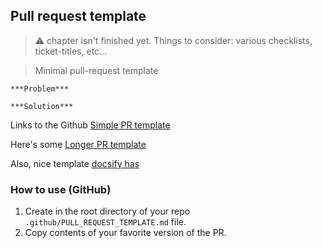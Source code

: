 ## Pull request template

> ⚠️ chapter isn't finished yet. Things to consider: various checklists, ticket-titles, etc...


> Minimal pull-request template

```
***Problem***

***Solution***

 ```

 Links to the Github [Simple PR template](https://github.com/mikementor/mikementor/blob/master/templates/pr-templates/simple.PULL_REQUEST_TEMPLATE.md)

Here's some [Longer PR template](https://github.com/mikementor/mikementor/blob/master/templates/pr-templates/long.PULL_REQUEST_TEMPLATE.md)

Also, nice template [docsify has](https://github.com/docsifyjs/docsify/blob/develop/.github/PULL_REQUEST_TEMPLATE.md)



 ### How to use (GitHub)
 1. Create in the root directory of your repo
 `.github/PULL_REQUEST_TEMPLATE.md` file. 
 2. Copy contents of your favorite version of the PR.